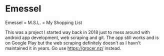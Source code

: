 # Emessel
Emessel = M.S.L. = My Shopping List

This was a project I started way back in 2018 just to mess around with android app development, web scraping and git. The app still works and is on Google Play but the web scraping definitely doesn't as I havn't maintained it in years. Go use https://grocer.nz/ instead.
